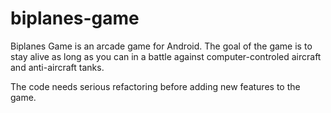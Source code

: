 # biplanes-game
Biplanes Game is an arcade game for Android. The goal of the game is to stay alive as long as you can in a battle against computer-controled aircraft and anti-aircraft tanks.

The code needs serious refactoring before adding new features to the game. 
